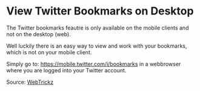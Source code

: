 # View Twitter Bookmarks on Desktop

The Twitter bookmarks feautre is only available on the mobile clients and not on the desktop (web).

Well luckily there is an easy way to view and work with your bookmarks, which is not on your mobile client.

Simply go to: https://mobile.twitter.com/i/bookmarks in a webbrowser where you are logged into your Twitter account.

Source: [WebTrickz](https://webtrickz.com/bookmark-tweets-and-view-twitter-bookmarks-on-desktop-browser/)
